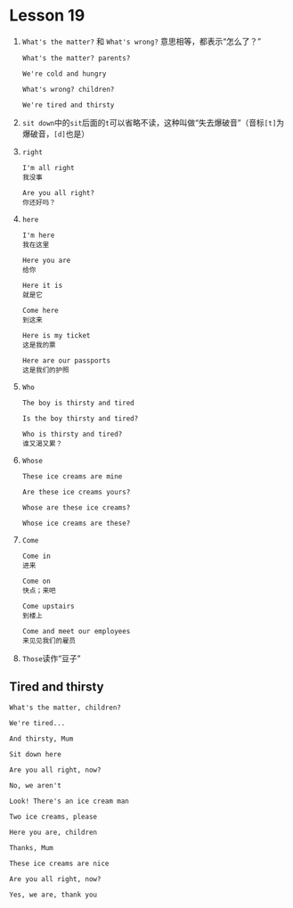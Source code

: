 # Lesson 19

1. `What's the matter?` 和 `What's wrong?` 意思相等，都表示“怎么了？”

   ```
   What's the matter? parents?

   We're cold and hungry

   What's wrong? children?

   We're tired and thirsty
   ```

2. `sit down`中的`sit`后面的`t`可以省略不读，这种叫做“失去爆破音”（音标`[t]`为爆破音，`[d]`也是）

3. `right`

   ```
   I'm all right
   我没事

   Are you all right?
   你还好吗？
   ```

4. `here`

   ```
   I'm here
   我在这里

   Here you are
   给你

   Here it is
   就是它

   Come here
   到这来

   Here is my ticket
   这是我的票

   Here are our passports
   这是我们的护照
   ```

5. `Who`

   ```
   The boy is thirsty and tired

   Is the boy thirsty and tired?

   Who is thirsty and tired?
   谁又渴又累？
   ```

6. `Whose`

   ```
   These ice creams are mine

   Are these ice creams yours?

   Whose are these ice creams?

   Whose ice creams are these?
   ```

7. `Come`

   ```
   Come in
   进来

   Come on
   快点；来吧

   Come upstairs
   到楼上

   Come and meet our employees
   来见见我们的雇员
   ```

8. `Those`读作“豆子”

## Tired and thirsty

```
What's the matter, children?

We're tired...

And thirsty, Mum

Sit down here

Are you all right, now?

No, we aren't

Look! There's an ice cream man

Two ice creams, please

Here you are, children

Thanks, Mum

These ice creams are nice

Are you all right, now?

Yes, we are, thank you
```
